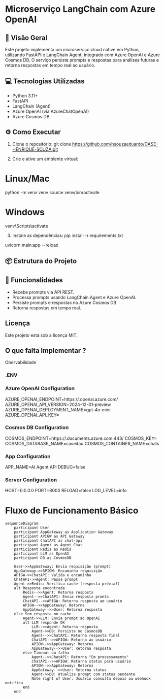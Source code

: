 # Microserviço LangChain com Azure OpenAI

## 🚀 Visão Geral

Este projeto implementa um microserviço cloud native em Python, utilizando FastAPI e LangChain Agent, integrado com Azure OpenAI e Azure Cosmos DB. O serviço persiste prompts e respostas para análises futuras e retorna respostas em tempo real ao usuário.

## 💻 Tecnologias Utilizadas

- Python 3.11+
- FastAPI
- LangChain (Agent)
- Azure OpenAI (via AzureChatOpenAI)
- Azure Cosmos DB

## ⚙️ Como Executar

1. Clone o repositório:
git clone https://github.com/hsouzaeduardo/CASE-HENRIQUE-SOUZA.git

2. Crie e ative um ambiente virtual:
# Linux/Mac 
python -m venv venv source venv/bin/activate 
# Windows
venv\Scripts\activate

3. Instale as dependências:
pip install -r requirements.txt

uvicorn main:app --reload

## 📦 Estrutura do Projeto

## 📝 Funcionalidades

- Recebe prompts via API REST.
- Processa prompts usando LangChain Agent e Azure OpenAI.
- Persiste prompts e respostas no Azure Cosmos DB.
- Retorna respostas em tempo real.

## Licença
Este projeto está sob a licença MIT.

## O que falta Implementar ?
Obervabilidade

### .ENV

### Azure OpenAI Configuration
AZURE_OPENAI_ENDPOINT=https://<seu-endpoint>.openai.azure.com/
AZURE_OPENAI_API_VERSION=2024-12-01-preview
AZURE_OPENAI_DEPLOYMENT_NAME=gpt-4o-mini
AZURE_OPENAI_API_KEY=<sua-chave-aqui>

### Cosmos DB Configuration

COSMOS_ENDPOINT=https://<seu-endpoint-cosmos>.documents.azure.com:443/
COSMOS_KEY=<sua-chave-cosmos-aqui>
COSMOS_DATABASE_NAME=caseitau
COSMOS_CONTAINER_NAME=chats

### App Configuration
APP_NAME=AI Agent API
DEBUG=false

### Server Configuration
HOST=0.0.0.0
PORT=8000
RELOAD=false
LOG_LEVEL=info

# Fluxo de Funcionamento Básico
```mermaid
sequenceDiagram
    participant User
    participant AppGateway as Application Gateway
    participant APIGW as API Gateway
    participant ChatAPI as chat-api
    participant Agent as Agent Chat
    participant Redis as Redis
    participant LLM as OpenAI
    participant DB as CosmosDB

    User->>AppGateway: Envia requisição (prompt)
    AppGateway->>APIGW: Encaminha requisição
    APIGW->>ChatAPI: Valida e encaminha
    ChatAPI->>Agent: Passa prompt
    Agent->>Redis: Verifica cache (resposta prévia?)
    alt Resposta encontrada
        Redis-->>Agent: Retorna resposta
        Agent-->>ChatAPI: Envia resposta pronta
        ChatAPI-->>APIGW: Retorna resposta ao usuário
        APIGW-->>AppGateway: Retorna
        AppGateway-->>User: Retorna resposta
    else Sem resposta no cache
        Agent->>LLM: Envia prompt ao OpenAI
        alt LLM responde OK
            LLM-->>Agent: Retorna resposta
            Agent->>DB: Persiste no CosmosDB
            Agent-->>ChatAPI: Retorna resposta final
            ChatAPI-->>APIGW: Retorna ao usuário
            APIGW-->>AppGateway: Retorna
            AppGateway-->>User: Retorna resposta
        else Timeout ou falha
            Agent-->>ChatAPI: Retorna "Em processamento"
            ChatAPI-->>APIGW: Retorna status para usuário
            APIGW-->>AppGateway: Retorna
            AppGateway-->>User: Retorna status
            Agent->>DB: Atualiza prompt com status pendente
            Note right of User: Usuário consulta depois ou webhook notifica
        end
    end
```

